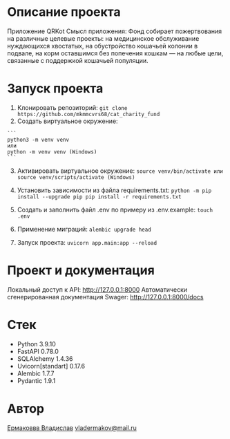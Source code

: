# Описание проекта
  Приложение QRKot
  Смысл приложения: Фонд собирает пожертвования на различные целевые проекты: на медицинское обслуживание нуждающихся хвостатых, на обустройство кошачьей колонии в подвале, на корм оставшимся без попечения кошкам — на любые цели, связанные с поддержкой кошачьей популяции.
  
 
# Запуск проекта
  1) Клонировать репозиторий:
    ```
    git clone https://github.com/mkmmcvrs68/cat_charity_fund
    ```
  2) Cоздать виртуальное окружение:

    ```
    python3 -m venv venv
    или 
    python -m venv venv (Windows)
    ```
  3) Активировать виртуальное окружение:
    ```
    source venv/bin/activate
    или
    source venv/scripts/activate (Windows)
    ```

  4) Установить зависимости из файла requirements.txt:
    ```
    python -m pip install --upgrade pip
    pip install -r requirements.txt
    ```
  5) Создать и заполнить файл .env по примеру из .env.example:
    ```
    touch .env
    ```
  6) Применение миграций:
    ```
    alembic upgrade head
    ```
  7) Запуск проекта:
    ```
    uvicorn app.main:app --reload
    ```

# Проект и документация
  Локальный доступ к API: http://127.0.0.1:8000
  Автоматически сгенерированная документация Swager: http://127.0.0.1:8000/docs
  

# Стек 
  * Python 3.9.10
  * FastAPI 0.78.0
  * SQLAlchemy 1.4.36
  * Uvicorn[standart] 0.17.6
  * Alembic 1.7.7
  * Pydantic 1.9.1

# Автор
  [Ермаковвв Владислав](https://github.com/Vladislav199912)
  vladermakov@mail.ru